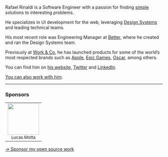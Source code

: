 Rafael Rinaldi is a Software Engineer with a passion for finding [simple](https://homepage.cs.uri.edu/~thenry/resources/unix_art/ch01s06.html#id2877917) solutions to interesting problems.

He specializes in UI development for the web, leveraging [Design Systems](https://www.nngroup.com/articles/design-systems-101) and leading technical teams.

His most recent role was Engineering Manager at [Better](https://better.com), where he created and ran the Design Systems team.

Previously at [Work & Co](https://work.co), he has launched products for some of the world’s most respected brands such as [Apple](https://apple.com), [Epic Games](https://epicgames.com), [Oscar](https://hioscar.com), among others.

You can find him on [his website](https://rinaldi.io), [Twitter](https://twitter.com/rafaelrinaldi) and [LinkedIn](https://linkedin.com/in/rafaelrinaldi).

[You can also work with him](https://rinaldi.io/collab).

---

### Sponsors

<table>
  <tr>
    <td align="center">
      <a href="https://github.com/lucasmotta">
        <img src="https://avatars.githubusercontent.com/u/76673?v=3" width="100px;" alt=""/>
        <br />
        <sub>Lucas Motta</sub>
      </a>
    </td>
  </tr>
</table>

[→ Sponsor my open source work](https://github.com/sponsors/rafaelrinaldi)
